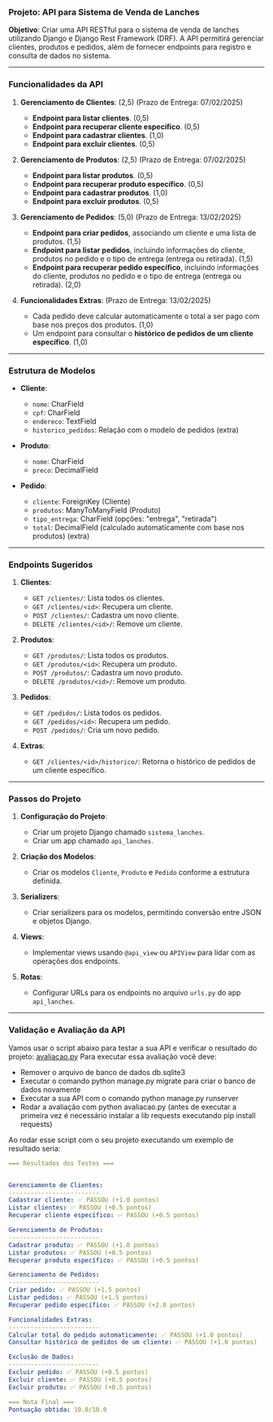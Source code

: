### Projeto: API para Sistema de Venda de Lanches

**Objetivo**: Criar uma API RESTful para o sistema de venda de lanches utilizando Django e Django Rest Framework (DRF). A API permitirá gerenciar clientes, produtos e pedidos, além de fornecer endpoints para registro e consulta de dados no sistema.

---

### Funcionalidades da API

1. **Gerenciamento de Clientes**: (2,5) (Prazo de Entrega: 07/02/2025)
    - **Endpoint para listar clientes**. (0,5)
    - **Endpoint para recuperar cliente específico**. (0,5)
    - **Endpoint para cadastrar clientes**. (1,0)
    - **Endpoint para excluir clientes**. (0,5)

2. **Gerenciamento de Produtos**: (2,5) (Prazo de Entrega: 07/02/2025)
    - **Endpoint para listar produtos**. (0,5)
    - **Endpoint para recuperar produto específico**. (0,5)
    - **Endpoint para cadastrar produtos**. (1,0)
    - **Endpoint para excluir produtos**. (0,5)

3. **Gerenciamento de Pedidos**: (5,0) (Prazo de Entrega: 13/02/2025)
    - **Endpoint para criar pedidos**, associando um cliente e uma lista de produtos. (1,5)
    - **Endpoint para listar pedidos**, incluindo informações do cliente, produtos no pedido e o tipo de entrega (entrega ou retirada). (1,5)
    - **Endpoint para recuperar pedido específico**, incluindo informações do cliente, produtos no pedido e o tipo de entrega (entrega ou retirada). (2,0)

4. **Funcionalidades Extras**: (Prazo de Entrega: 13/02/2025)
    - Cada pedido deve calcular automaticamente o total a ser pago com base nos preços dos produtos. (1,0)
    - Um endpoint para consultar o **histórico de pedidos de um cliente específico**. (1,0)

---

### Estrutura de Modelos

- **Cliente**:
    - `nome`: CharField
    - `cpf`: CharField
    - `endereco`: TextField
    - `historico_pedidos`: Relação com o modelo de pedidos (extra)

- **Produto**:
    - `nome`: CharField
    - `preco`: DecimalField

- **Pedido**:
    - `cliente`: ForeignKey (Cliente)
    - `produtos`: ManyToManyField (Produto)
    - `tipo_entrega`: CharField (opções: "entrega", "retirada")
    - `total`: DecimalField (calculado automaticamente com base nos produtos) (extra)

---

### Endpoints Sugeridos

1. **Clientes**:
    - `GET /clientes/`: Lista todos os clientes.
    - `GET /clientes/<id>`: Recupera um cliente.
    - `POST /clientes/`: Cadastra um novo cliente.
    - `DELETE /clientes/<id>/`: Remove um cliente.

2. **Produtos**:
    - `GET /produtos/`: Lista todos os produtos.
    - `GET /produtos/<id>`: Recupera um produto.
    - `POST /produtos/`: Cadastra um novo produto.
    - `DELETE /produtos/<id>/`: Remove um produto.

3. **Pedidos**:
    - `GET /pedidos/`: Lista todos os pedidos.
    - `GET /pedidos/<id>`: Recupera um pedido.
    - `POST /pedidos/`: Cria um novo pedido.

4. **Extras**:
    - `GET /clientes/<id>/historico/`: Retorna o histórico de pedidos de um cliente específico.

---

### Passos do Projeto

1. **Configuração do Projeto**:
    - Criar um projeto Django chamado `sistema_lanches`.
    - Criar um app chamado `api_lanches`.

2. **Criação dos Modelos**:
    - Criar os modelos `Cliente`, `Produto` e `Pedido` conforme a estrutura definida.

3. **Serializers**:
    - Criar serializers para os modelos, permitindo conversão entre JSON e objetos Django.

4. **Views**:
    - Implementar views usando `@api_view` ou `APIView` para lidar com as operações dos endpoints.

5. **Rotas**:
    - Configurar URLs para os endpoints no arquivo `urls.py` do app `api_lanches`.

---

### Validação e Avaliação da API

Vamos usar o script abaixo para testar a sua API e verificar o resultado do projeto: [avaliacao.py](avaliacao.py)
Para executar essa avaliação você deve:

- Remover o arquivo de banco de dados db.sqlite3
- Executar o comando python manage.py migrate para criar o banco de dados novamente
- Executar a sua API com o comando python manage.py runserver
- Rodar a avaliação com python avaliacao.py (antes de executar a primeira vez é necessário instalar a lib requests executando pip install requests)

Ao rodar esse script com o seu projeto executando um exemplo de resultado seria:

```yaml
=== Resultados dos Testes ===


Gerenciamento de Clientes:
-------------------------
Cadastrar cliente: ✅ PASSOU (+1.0 pontos)
Listar clientes: ✅ PASSOU (+0.5 pontos)
Recuperar cliente específico: ✅ PASSOU (+0.5 pontos)

Gerenciamento de Produtos:
-------------------------
Cadastrar produto: ✅ PASSOU (+1.0 pontos)
Listar produtos: ✅ PASSOU (+0.5 pontos)
Recuperar produto específico: ✅ PASSOU (+0.5 pontos)

Gerenciamento de Pedidos:
-------------------------
Criar pedido: ✅ PASSOU (+1.5 pontos)
Listar pedidos: ✅ PASSOU (+1.5 pontos)
Recuperar pedido específico: ✅ PASSOU (+2.0 pontos)

Funcionalidades Extras:
-------------------------
Calcular total do pedido automaticamente: ✅ PASSOU (+1.0 pontos)
Consultar histórico de pedidos de um cliente: ✅ PASSOU (+1.0 pontos)

Exclusão de Dados:
-------------------------
Excluir pedido: ✅ PASSOU (+0.5 pontos)
Excluir cliente: ✅ PASSOU (+0.5 pontos)
Excluir produto: ✅ PASSOU (+0.5 pontos)

=== Nota Final ===
Pontuação obtida: 10.0/10.0
```
